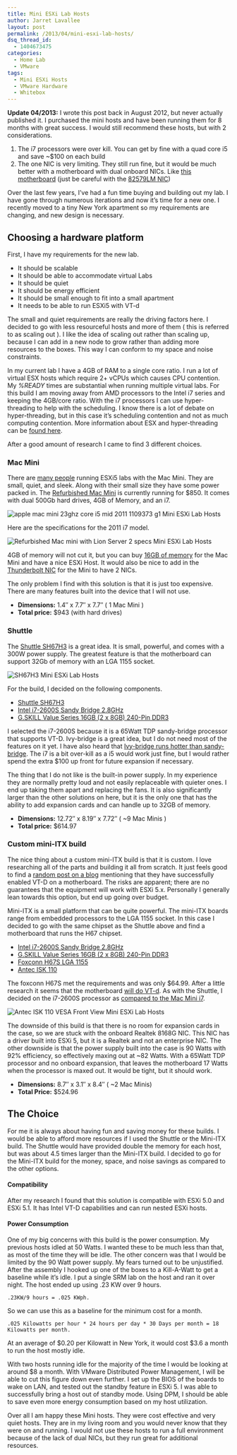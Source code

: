 ```yaml
---
title: Mini ESXi Lab Hosts
author: Jarret Lavallee
layout: post
permalink: /2013/04/mini-esxi-lab-hosts/
dsq_thread_id:
  - 1404673475
categories:
  - Home Lab
  - VMware
tags:
  - Mini ESXi Hosts
  - VMware Hardware
  - Whitebox
---
```

**Update 04/2013:** I wrote this post back in August 2012, but never actually published it. I purchased the mini hosts and have been running them for 8 months with great success. I would still recommend these hosts, but with 2 considerations.

1.  The i7 processors were over kill. You can get by fine with a quad core i5 and save ~$100 on each build
2.  The one NIC is very limiting. They still run fine, but it would be much better with a motherboard with dual onboard NICs. Like <a href="http://www.newegg.com/Product/Product.aspx?Item=N82E16813121622" onclick="javascript:_gaq.push(['_trackEvent','outbound-article','http://www.newegg.com/Product/Product.aspx?Item=N82E16813121622']);">this motherboard</a> (just be careful with the <a href="http://virtual-drive.in/2012/11/16/enabling-intel-nic-82579lm-on-intel-s1200bt-under-esxi-5-1/" onclick="javascript:_gaq.push(['_trackEvent','outbound-article','http://virtual-drive.in/2012/11/16/enabling-intel-nic-82579lm-on-intel-s1200bt-under-esxi-5-1/']);">82579LM NIC</a>)

Over the last few years, I&#8217;ve had a fun time buying and building out my lab. I have gone through numerous iterations and now it&#8217;s time for a new one. I recently moved to a tiny New York apartment so my requirements are changing, and new design is necessary.

## Choosing a hardware platform

First, I have my requirements for the new lab.

*   It should be scalable
*   It should be able to accommodate virtual Labs
*   It should be quiet
*   It should be energy efficient
*   It should be small enough to fit into a small apartment
*   It needs to be able to run ESXi5 with VT-d

The small and quiet requirements are really the driving factors here. I decided to go with less resourceful hosts and more of them ( this is referred to as scaling out ). I like the idea of scaling out rather than scaling up, because I can add in a new node to grow rather than adding more resources to the boxes. This way I can conform to my space and noise constraints.

In my current lab I have a 4GB of RAM to a single core ratio. I run a lot of virtual ESX hosts which require 2+ vCPUs which causes CPU contention. My *%READY* times are substantial when running multiple virtual labs. For this build I am moving away from AMD processors to the Intel i7 series and keeping the 4GB/core ratio. With the i7 processors I can use hyper-threading to help with the scheduling. I know there is a lot of debate on hyper-threading, but in this case it&#8217;s scheduling contention and not as much computing contention. More information about ESX and hyper-threading can be <a href="http://sudrsn.wordpress.com/2010/07/21/hyper-threading-on-vmware-vsphere/" onclick="javascript:_gaq.push(['_trackEvent','outbound-article','http://sudrsn.wordpress.com/2010/07/21/hyper-threading-on-vmware-vsphere/']);">found here</a>.

After a good amount of research I came to find 3 different choices.

### Mac Mini

There are <a href="http://paraguin.com/2012/01/10/the-mac-mini-vmware-esxi-5-server-part-1-research/" onclick="javascript:_gaq.push(['_trackEvent','outbound-article','http://paraguin.com/2012/01/10/the-mac-mini-vmware-esxi-5-server-part-1-research/']);">many people</a> running ESXi5 labs with the Mac Mini. They are small, quiet, and sleek. Along with their small size they have some power packed in. The <a href="http://store.apple.com/us/browse/home/specialdeals/mac/mac_mini" onclick="javascript:_gaq.push(['_trackEvent','outbound-article','http://store.apple.com/us/browse/home/specialdeals/mac/mac_mini']);">Refurbished Mac Mini</a> is currently running for $850. It comes with dual 500Gb hard drives, 4GB of Memory, and an i7.

![apple mac mini 23ghz core i5 mid 2011 1109373 g1 Mini ESXi Lab Hosts][1]

Here are the specifications for the 2011 i7 model.

![Refurbished Mac mini with Lion Server 2 specs Mini ESXi Lab Hosts][2]

4GB of memory will not cut it, but you can buy <a href="http://www.newegg.com/Product/Product.aspx?Item=N82E16820233251" onclick="javascript:_gaq.push(['_trackEvent','outbound-article','http://www.newegg.com/Product/Product.aspx?Item=N82E16820233251']);">16GB of memory</a> for the Mac Mini and have a nice ESXi Host. It would also be nice to add in the <a href="http://www.virtuallyghetto.com/2012/06/thunderbolt-ethernet-adapter-in-apple.html" onclick="javascript:_gaq.push(['_trackEvent','outbound-article','http://www.virtuallyghetto.com/2012/06/thunderbolt-ethernet-adapter-in-apple.html']);">Thunderbolt NIC</a> for the Mini to have 2 NICs.

The only problem I find with this solution is that it is just too expensive. There are many features built into the device that I will not use.

*   **Dimensions:** 1.4″ x 7.7″ x 7.7″ ( 1 Mac Mini )
*   **Total price:** $943 (with hard drives)

### Shuttle

The <a href="http://www.newegg.com/Product/Product.aspx?Item=N82E16856101117" onclick="javascript:_gaq.push(['_trackEvent','outbound-article','http://www.newegg.com/Product/Product.aspx?Item=N82E16856101117']);">Shuttle SH67H3</a> is a great idea. It is small, powerful, and comes with a 300W power supply. The greatest feature is that the motherboard can support 32Gb of memory with an LGA 1155 socket.

![SH67H3 Mini ESXi Lab Hosts][3]

For the build, I decided on the following components.

*   <a href="http://www.newegg.com/Product/Product.aspx?Item=N82E16856101117" onclick="javascript:_gaq.push(['_trackEvent','outbound-article','http://www.newegg.com/Product/Product.aspx?Item=N82E16856101117']);">Shuttle SH67H3</a>
*   <a href="http://www.newegg.com/Product/Product.aspx?Item=N82E16819115228" onclick="javascript:_gaq.push(['_trackEvent','outbound-article','http://www.newegg.com/Product/Product.aspx?Item=N82E16819115228']);">Intel i7-2600S Sandy Bridge 2.8GHz</a>
*   <a href="http://www.newegg.com/Product/Product.aspx?Item=N82E16820231608" onclick="javascript:_gaq.push(['_trackEvent','outbound-article','http://www.newegg.com/Product/Product.aspx?Item=N82E16820231608']);">G.SKILL Value Series 16GB (2 x 8GB) 240-Pin DDR3</a>

I selected the i7-2600S because it is a 65Watt TDP sandy-bridge processor that supports VT-D. Ivy-bridge is a great idea, but I do not need most of the features on it yet. I have also heard that <a href="http://techreport.com/discussions.x/22859" onclick="javascript:_gaq.push(['_trackEvent','outbound-article','http://techreport.com/discussions.x/22859']);">Ivy-bridge runs hotter than sandy-bridge</a>. The i7 is a bit over-kill as a i5 would work just fine, but I would rather spend the extra $100 up front for future expansion if necessary.

The thing that I do not like is the built-in power supply. In my experience they are normally pretty loud and not easily replaceable with quieter ones. I end up taking them apart and replacing the fans. It is also significantly larger than the other solutions on here, but it is the only one that has the ability to add expansion cards and can handle up to 32GB of memory.

*   **Dimensions:** 12.72″ x 8.19″ x 7.72″ ( ~9 Mac Minis )
*   **Total price:** $614.97

### Custom mini-ITX build

The nice thing about a custom mini-ITX build is that it is custom. I love researching all of the parts and building it all from scratch. It just feels good to find a <a href="http://siphon9.net/loune/2011/01/list-of-sandy-bridge-lga1155-h67p67-motherboards-that-support-vt-d/" onclick="javascript:_gaq.push(['_trackEvent','outbound-article','http://siphon9.net/loune/2011/01/list-of-sandy-bridge-lga1155-h67p67-motherboards-that-support-vt-d/']);">random post on a blog</a> mentioning that they have successfully enabled VT-D on a motherboard. The risks are apparent; there are no guarantees that the equipment will work with ESXi 5.x. Personally I generally lean towards this option, but end up going over budget.

Mini-ITX is a small platform that can be quite powerful. The mini-ITX boards range from embedded processors to the LGA 1155 socket. In this case I decided to go with the same chipset as the Shuttle above and find a motherboard that runs the H67 chipset.

*   <a href="http://www.newegg.com/Product/Product.aspx?Item=N82E16819115228" onclick="javascript:_gaq.push(['_trackEvent','outbound-article','http://www.newegg.com/Product/Product.aspx?Item=N82E16819115228']);">Intel i7-2600S Sandy Bridge 2.8GHz</a>
*   <a href="http://www.newegg.com/Product/Product.aspx?Item=N82E16820231608" onclick="javascript:_gaq.push(['_trackEvent','outbound-article','http://www.newegg.com/Product/Product.aspx?Item=N82E16820231608']);">G.SKILL Value Series 16GB (2 x 8GB) 240-Pin DDR3 </a>
*   <a href="http://www.newegg.com/Product/Product.aspx?Item=N82E16813186211" onclick="javascript:_gaq.push(['_trackEvent','outbound-article','http://www.newegg.com/Product/Product.aspx?Item=N82E16813186211']);">Foxconn H67S LGA 1155</a>
*   <a href="http://www.newegg.com/Product/Product.aspx?Item=N82E16811129185" onclick="javascript:_gaq.push(['_trackEvent','outbound-article','http://www.newegg.com/Product/Product.aspx?Item=N82E16811129185']);">Antec ISK 110</a>

The foxconn H67S met the requirements and was only $64.99. After a little research it seems that the motherboard <a href="http://siphon9.net/loune/2011/01/list-of-sandy-bridge-lga1155-h67p67-motherboards-that-support-vt-d/" onclick="javascript:_gaq.push(['_trackEvent','outbound-article','http://siphon9.net/loune/2011/01/list-of-sandy-bridge-lga1155-h67p67-motherboards-that-support-vt-d/']);">will do VT-d</a>. As with the Shuttle, I decided on the i7-2600S processor as <a href="http://www.cpu-world.com/Compare/302/Intel_Core_i7_Mobile_i7-2635QM_vs_Intel_Core_i7_i7-2600S.html" onclick="javascript:_gaq.push(['_trackEvent','outbound-article','http://www.cpu-world.com/Compare/302/Intel_Core_i7_Mobile_i7-2635QM_vs_Intel_Core_i7_i7-2600S.html']);">compared to the Mac Mini i7</a>.

![Antec ISK 110 VESA Front View Mini ESXi Lab Hosts][4]

The downside of this build is that there is no room for expansion cards in the case, so we are stuck with the onboard Realtek 8168G NIC. This NIC has a driver built into ESXi 5, but it is a Realtek and not an enterprise NIC. The other downside is that the power supply built into the case is 90 Watts with 92% efficiency, so effectively maxing out at ~82 Watts. With a 65Watt TDP processor and no onboard expansion, that leaves the motherboard 17 Watts when the processor is maxed out. It would be tight, but it should work.

*   **Dimensions:** 8.7″ x 3.1″ x 8.4″ ( ~2 Mac Minis)
*   **Total Price:** $524.96

## The Choice

For me it is always about having fun and saving money for these builds. I would be able to afford more resources if I used the Shuttle or the Mini-ITX build. The Shuttle would have provided double the memory for each host, but was about 4.5 times larger than the Mini-ITX build. I decided to go for the Mini-ITX build for the money, space, and noise savings as compared to the other options.

#### Compatibility

After my research I found that this solution is compatible with ESXi 5.0 and ESXi 5.1. It has Intel VT-D capabilities and can run nested ESXi hosts.

#### Power Consumption

One of my big concerns with this build is the power consumption. My previous hosts idled at 50 Watts. I wanted these to be much less than that, as most of the time they will be idle. The other concern was that I would be limited by the 90 Watt power supply. My fears turned out to be unjustified. After the assembly I hooked up one of the boxes to a Kill-A-Watt to get a baseline while it&#8217;s idle. I put a single SRM lab on the host and ran it over night. The host ended up using .23 KW over 9 hours.

    .23KW/9 hours = .025 KWph. 
    

So we can use this as a baseline for the minimum cost for a month.

    .025 Kilowatts per hour * 24 hours per day * 30 Days per month = 18 Kilowatts per month. 
    

At an average of $0.20 per Kilowatt in New York, it would cost $3.6 a month to run the host mostly idle.

With two hosts running idle for the majority of the time I would be looking at around $8 a month. With VMware Distributed Power Management, I will be able to cut this figure down even further. I set up the BIOS of the boards to wake on LAN, and tested out the standby feature in ESXi 5. I was able to successfully bring a host out of standby mode. Using DPM, I should be able to save even more energy consumption based on my host utilization.

Over all I am happy these Mini hosts. They were cost effective and very quiet hosts. They are in my living room and you would never know that they were on and running. I would not use these hosts to run a full environment because of the lack of dual NICs, but they run great for additional resources.


 [1]: http://virtuallyhyper.com/wp-content/uploads/2012/08/apple_mac_mini_23ghz_core_i5_mid_2011_1109373_g1.jpg "Mini ESXi Lab Hosts"
 [2]: http://virtuallyhyper.com/wp-content/uploads/2012/08/Refurbished-Mac-mini-with-Lion-Server-2-specs.png "Mini ESXi Lab Hosts"
 [3]: http://virtuallyhyper.com/wp-content/uploads/2012/08/SH67H3.jpg "Mini ESXi Lab Hosts"
 [4]: http://virtuallyhyper.com/wp-content/uploads/2012/08/Antec-ISK-110-VESA-Front-View.png "Mini ESXi Lab Hosts"